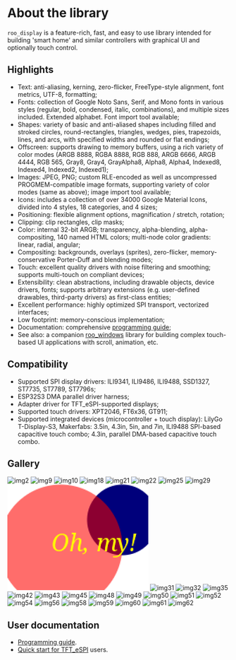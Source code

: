 # About the library

`roo_display` is a feature-rich, fast, and easy to use library intended for building 'smart home' and similar controllers with graphical UI and optionally touch control.

## Highlights

* Text: anti-aliasing, kerning, zero-flicker, FreeType-style alignment, font metrics, UTF-8, formatting;
* Fonts: collection of Google Noto Sans, Serif, and Mono fonts in various styles (regular, bold, condensed, italic, combinations), and multiple sizes included. Extended alphabet. Font import tool available;
* Shapes: variety of basic and anti-aliased shapes including filled and stroked circles, round-rectangles, triangles, wedges, pies, trapezoids, lines, and arcs, with specified widths and rounded or flat endings;
* Offscreen: supports drawing to memory buffers, using a rich variety of color modes (ARGB 8888, RGBA 8888, RGB 888, ARGB 6666, ARGB 4444, RGB 565, Gray8, Gray4, GrayAlpha8, Alpha8, Alpha4, Indexed8, Indexed4, Indexed2, Indexed1);
* Images: JPEG, PNG; custom RLE-encoded as well as uncompressed PROGMEM-compatible image formats, supporting variety of color modes (same as above); image import tool available;
* Icons: includes a collection of over 34000 Google Material Icons, divided into 4 styles, 18 categories, and 4 sizes;
* Positioning: flexible alignment options, magnification / stretch, rotation;
* Clipping: clip rectangles, clip masks;
* Color: internal 32-bit ARGB; transparency, alpha-blending, alpha-compositing, 140 named HTML colors; multi-node color gradients: linear, radial, angular;
* Compositing: backgrounds, overlays (sprites), zero-flicker, memory-conservative Porter-Duff and blending modes;
* Touch: excellent quality drivers with noise filtering and smoothing; supports multi-touch on compliant devices;
* Extensibility: clean abstractions, including drawable objects, device drivers, fonts; supports arbitrary extensions (e.g. user-defined drawables, third-party drivers) as first-class entities;
* Excellent performance: highly optimized SPI transport, vectorized interfaces;
* Low footprint: memory-conscious implementation;
* Documentation: comprehensive [programming guide](https://github.com/dejwk/roo_display/blob/master/doc/programming_guide.md);
* See also: a companion [roo_windows](https://github.com/dejwk/roo_windows) library for building complex touch-based UI applications with scroll, animation, etc.

## Compatibility

* Supported SPI display drivers: ILI9341, ILI9486, ILI9488, SSD1327, ST7735, ST7789, ST7796s;
* ESP32S3 DMA parallel driver harness;
* Adapter driver for TFT_eSPI-supported displays;
* Supported touch drivers: XPT2046, FT6x36, GT911;
* Supported integrated devices (microcontroller + touch display): LilyGo T-Display-S3, Makerfabs: 3.5in, 4.3in, 5in, and 7in, ILI9488 SPI-based capacitive touch combo; 4.3in, parallel DMA-based capacitive touch combo.

## Gallery

![img2](https://raw.githubusercontent.com/dejwk/roo_display/master/doc/images/img2.png)
![img9](https://raw.githubusercontent.com/dejwk/roo_display/master/doc/images/img9.png)
![img10](https://raw.githubusercontent.com/dejwk/roo_display/master/doc/images/img10.png)
![img18](https://raw.githubusercontent.com/dejwk/roo_display/master/doc/images/img18.png)
![img21](https://raw.githubusercontent.com/dejwk/roo_display/master/doc/images/img21.png)
![img22](https://raw.githubusercontent.com/dejwk/roo_display/master/doc/images/img22.png)
![img25](https://raw.githubusercontent.com/dejwk/roo_display/master/doc/images/img25.png)
![img29](https://raw.githubusercontent.com/dejwk/roo_display/master/doc/images/img29.png)
![img30](https://raw.githubusercontent.com/dejwk/roo_display/master/doc/images/img30.png)
![img31](https://raw.githubusercontent.com/dejwk/roo_display/master/doc/images/img31.png)
![img32](https://raw.githubusercontent.com/dejwk/roo_display/master/doc/images/img32.png)
![img35](https://raw.githubusercontent.com/dejwk/roo_display/master/doc/images/img35.png)
![img42](https://raw.githubusercontent.com/dejwk/roo_display/master/doc/images/img42.png)
![img43](https://raw.githubusercontent.com/dejwk/roo_display/master/doc/images/img43.png)
![img45](https://raw.githubusercontent.com/dejwk/roo_display/master/doc/images/img45.png)
![img48](https://raw.githubusercontent.com/dejwk/roo_display/master/doc/images/img48.png)
![img49](https://raw.githubusercontent.com/dejwk/roo_display/master/doc/images/img49.png)
![img50](https://raw.githubusercontent.com/dejwk/roo_display/master/doc/images/img50.png)
![img51](https://raw.githubusercontent.com/dejwk/roo_display/master/doc/images/img51.png)
![img52](https://raw.githubusercontent.com/dejwk/roo_display/master/doc/images/img52.png)
![img54](https://raw.githubusercontent.com/dejwk/roo_display/master/doc/images/img54.png)
![img56](https://raw.githubusercontent.com/dejwk/roo_display/master/doc/images/img56.png)
![img58](https://raw.githubusercontent.com/dejwk/roo_display/master/doc/images/img58.png)
![img59](https://raw.githubusercontent.com/dejwk/roo_display/master/doc/images/img59.png)
![img60](https://raw.githubusercontent.com/dejwk/roo_display/master/doc/images/img60.png)
![img61](https://raw.githubusercontent.com/dejwk/roo_display/master/doc/images/img61.png)
![img62](https://raw.githubusercontent.com/dejwk/roo_display/master/doc/images/img62.png)

## User documentation

* [Programming guide](https://github.com/dejwk/roo_display/blob/master/doc/programming_guide.md).
* [Quick start for TFT_eSPI](https://github.com/dejwk/roo_display/blob/master/doc/for_tft_espi_users.md) users.

